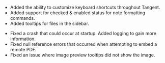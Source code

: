 + Added the ability to customize keyboard shortcuts throughout Tangent.
+ Added support for checked & enabled status for note formatting commands.
+ Added tooltips for files in the sidebar.
- Fixed a crash that could occur at startup. Added logging to gain more information.
- Fixed null reference errors that occurred when attempting to embed a remote PDF.
- Fixed an issue where image preview tooltips did not show the image.